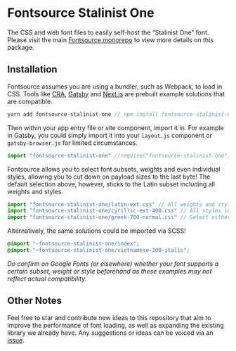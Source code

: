 # Fontsource Stalinist One

The CSS and web font files to easily self-host the “Stalinist One” font. Please visit the main [Fontsource monorepo](https://github.com/DecliningLotus/fontsource) to view more details on this package.

## Installation

Fontsource assumes you are using a bundler, such as Webpack, to load in CSS. Tools like [CRA](https://create-react-app.dev/), [Gatsby](https://www.gatsbyjs.org/) and [Next.js](https://nextjs.org/) are prebuilt example solutions that are compatible.

```javascript
yarn add fontsource-stalinist-one // npm install fontsource-stalinist-one
```

Then within your app entry file or site component, import it in. For example in Gatsby, you could simply import it into your `layout.js` component or `gatsby-browser.js` for limited circumstances.

```javascript
import "fontsource-stalinist-one" //require("fontsource-stalinist-one")
```

Fontsource allows you to select font subsets, weights and even individual styles, allowing you to cut down on payload sizes to the last byte! The default selection above, however, sticks to the Latin subset including all weights and styles.

```javascript
import "fontsource-stalinist-one/latin-ext.css" // All weights and styles included.
import "fontsource-stalinist-one/cyrillic-ext-400.css" // All styles included.
import "fontsource-stalinist-one/greek-700-normal.css" // Select either normal or italic.
```

Alternatively, the same solutions could be imported via SCSS!

```scss
@import "~fontsource-stalinist-one/index";
@import "~fontsource-stalinist-one/vietnamese-300-italic";
```

_Do confirm on Google Fonts (or elsewhere) whether your font supports a certain subset, weight or style beforehand as these examples may not reflect actual compatibility._

## Other Notes

Feel free to star and contribute new ideas to this repository that aim to improve the performance of font loading, as well as expanding the existing library we already have. Any suggestions or ideas can be voiced via an [issue](https://github.com/DecliningLotus/fontsource/issues).
